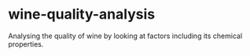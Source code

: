 # wine-quality-analysis
Analysing the quality of wine by looking at factors including its chemical properties.
